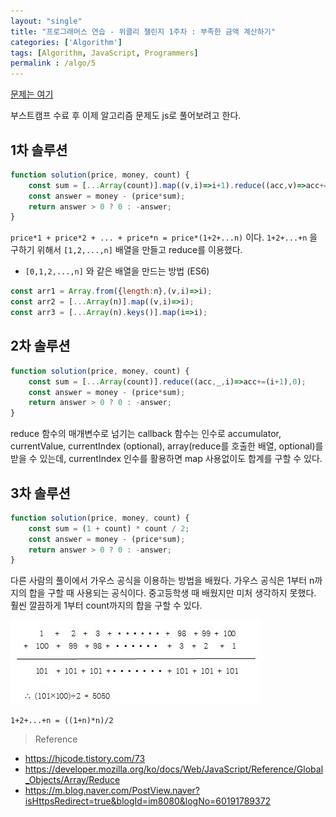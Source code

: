 ```yaml
---
layout: "single"
title: "프로그래머스 연습 - 위클리 챌린지 1주차 : 부족한 금액 계산하기"
categories: ['Algorithm']
tags: [Algorithm, JavaScript, Programmers]
permalink : /algo/5
---
```


[문제는 여기](https://programmers.co.kr/learn/courses/30/lessons/82612)

부스트캠프 수료 후 이제 알고리즘 문제도 js로  풀어보려고 한다.

## 1차 솔루션

```js
function solution(price, money, count) {
    const sum = [...Array(count)].map((v,i)=>i+1).reduce((acc,v)=>acc+=v,0);
    const answer = money - (price*sum);
    return answer > 0 ? 0 : -answer;
}
```
`price*1 + price*2 + ... + price*n = price*(1+2+...n)` 이다.
`1+2+...+n` 을 구하기 위해서 `[1,2,...,n]` 배열을 만들고 reduce를 이용했다.

* `[0,1,2,...,n]` 와 같은 배열을 만드는 방법 (ES6)

```js
const arr1 = Array.from({length:n},(v,i)=>i);
const arr2 = [...Array(n)].map((v,i)=>i);
const arr3 = [...Array(n).keys()].map(i=>i);
```


## 2차 솔루션

```js
function solution(price, money, count) {
    const sum = [...Array(count)].reduce((acc,_,i)=>acc+=(i+1),0);
    const answer = money - (price*sum);
    return answer > 0 ? 0 : -answer;
}
```

reduce 함수의 매개변수로 넘기는 callback 함수는 인수로 accumulator, currentValue, currentIndex (optional), array(reduce를 호출한 배열, optional)를 받을 수 있는데, currentIndex 인수를 활용하면 map 사용없이도 합계를 구할 수 있다.

## 3차 솔루션

```js
function solution(price, money, count) {
    const sum = (1 + count) * count / 2;
    const answer = money - (price*sum);
    return answer > 0 ? 0 : -answer;
}
```

다른 사람의 풀이에서 가우스 공식을 이용하는 방법을 배웠다. 가우스 공식은 1부터 n까지의 합을 구할 때 사용되는 공식이다. 중고등학생 때 배웠지만 미처 생각하지 못했다. 훨씬 깔끔하게 1부터 count까지의 합을 구할 수 있다.

![210825174058.png](/assets/images/210825174058.png)

```
1+2+...+n = ((1+n)*n)/2
```

>Reference
- https://hjcode.tistory.com/73
- https://developer.mozilla.org/ko/docs/Web/JavaScript/Reference/Global_Objects/Array/Reduce
- https://m.blog.naver.com/PostView.naver?isHttpsRedirect=true&blogId=im8080&logNo=60191789372